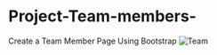 # Project-Team-members-
Create a Team Member Page Using Bootstrap 
![Team](https://github.com/user-attachments/assets/4ab74664-bee4-4133-8500-098ce6a2d3b0)
